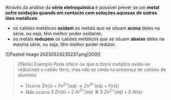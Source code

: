 Através da análise da **série eletroquímica** é possível prever se um **metal sofre oxidação quando em contacto com soluções aquosas de outros iões metálicos**:
- os catiões metálicos **oxidam** os metais que se situam **acima** deles na série, ou seja, têm melhor poder oxidante.
- os metais **reduzem** os catiões metálicos que se situam **abaixo** deles na mesma série, ou seja, têm melhor poder redutor.

![[Pasted image 20250524235237.png|300]]

>[!Note] Exemplo
>Pode inferir-se que o zinco metálico oxida-se reduzindo o catião ferro, mas não se oxida na presença de catiões de alumínio:
>- Ocorre $Zn(s)+Fe^{2+}(aq) \longrightarrow Zn^{2+} (aq) + Fe(s)$
>- Não ocorre $3\ Zn(s) + 2\ Al^{3+} (aq)$ <span style="position: relative; display: inline-block;">$\longrightarrow$<span style="position: absolute; left: 0; right: 0; text-align: center;"> X </span></span> $3\ Zn^{2+}(aq) + 2\ Al(s)$

